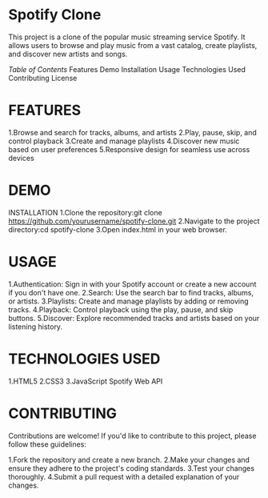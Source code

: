 Spotify Clone
=============
This project is a clone of the popular music streaming service Spotify. It allows users to browse and play music from a vast catalog, create playlists, and discover new artists and songs.

*Table of Contents*
Features
Demo
Installation
Usage
Technologies Used
Contributing
License

FEATURES
=========
1.Browse and search for tracks, albums, and artists
2.Play, pause, skip, and control playback
3.Create and manage playlists
4.Discover new music based on user preferences
5.Responsive design for seamless use across devices

DEMO
====
INSTALLATION
1.Clone the repository:git clone https://github.com/yourusername/spotify-clone.git
2.Navigate to the project directory:cd spotify-clone
3.Open index.html in your web browser.

USAGE
=====
1.Authentication: Sign in with your Spotify account or create a new account if you don't have one.
2.Search: Use the search bar to find tracks, albums, or artists.
3.Playlists: Create and manage playlists by adding or removing tracks.
4.Playback: Control playback using the play, pause, and skip buttons.
5.Discover: Explore recommended tracks and artists based on your listening history.

TECHNOLOGIES USED
=================
1.HTML5
2.CSS3
3.JavaScript
Spotify Web API

CONTRIBUTING
=============
Contributions are welcome! If you'd like to contribute to this project, please follow these guidelines:

1.Fork the repository and create a new branch.
2.Make your changes and ensure they adhere to the project's coding standards.
3.Test your changes thoroughly.
4.Submit a pull request with a detailed explanation of your changes.
